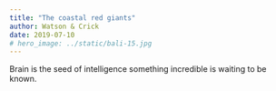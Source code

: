 ```yaml
---
title: "The coastal red giants"
author: Watson & Crick
date: 2019-07-10
# hero_image: ../static/bali-15.jpg
---
```


Brain is the seed of intelligence something incredible is waiting to be known.
